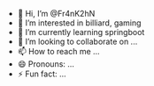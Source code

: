 - 👋 Hi, I’m @Fr4nK2hN
- 👀 I’m interested in billiard, gaming
- 🌱 I’m currently learning springboot
- 💞️ I’m looking to collaborate on ...
- 📫 How to reach me ...
- 😄 Pronouns: ...
- ⚡ Fun fact: ...

<!---
Fr4nK2hN/Fr4nK2hN is a ✨ special ✨ repository because its `README.md` (this file) appears on your GitHub profile.
You can click the Preview link to take a look at your changes.
--->
